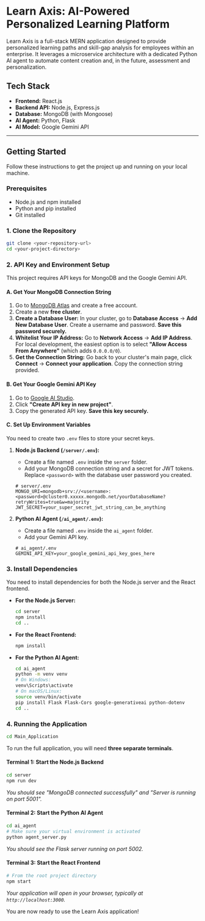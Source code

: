 # Learn Axis: AI-Powered Personalized Learning Platform

Learn Axis is a full-stack MERN application designed to provide personalized learning paths and skill-gap analysis for employees within an enterprise. It leverages a microservice architecture with a dedicated Python AI agent to automate content creation and, in the future, assessment and personalization.

## Tech Stack

* **Frontend:** React.js
* **Backend API:** Node.js, Express.js
* **Database:** MongoDB (with Mongoose)
* **AI Agent:** Python, Flask
* **AI Model:** Google Gemini API

---

## Getting Started

Follow these instructions to get the project up and running on your local machine.

### Prerequisites

-   Node.js and npm installed
-   Python and pip installed
-   Git installed

### 1. Clone the Repository

```bash
git clone <your-repository-url>
cd <your-project-directory>
```

### 2. API Key and Environment Setup

This project requires API keys for MongoDB and the Google Gemini API.

#### **A. Get Your MongoDB Connection String**

1.  Go to [MongoDB Atlas](https://www.mongodb.com/cloud/atlas) and create a free account.
2.  Create a new **free cluster**.
3.  **Create a Database User:** In your cluster, go to **Database Access** -> **Add New Database User**. Create a username and password. **Save this password securely.**
4.  **Whitelist Your IP Address:** Go to **Network Access** -> **Add IP Address**. For local development, the easiest option is to select **"Allow Access From Anywhere"** (which adds `0.0.0.0/0`).
5.  **Get the Connection String:** Go back to your cluster's main page, click **Connect** -> **Connect your application**. Copy the connection string provided.

#### **B. Get Your Google Gemini API Key**

1.  Go to [Google AI Studio](https://aistudio.google.com/app/apikey).
2.  Click **"Create API key in new project"**.
3.  Copy the generated API key. **Save this key securely.**

#### **C. Set Up Environment Variables**

You need to create two `.env` files to store your secret keys.

1.  **Node.js Backend (`/server/.env`):**
    -   Create a file named `.env` inside the `server` folder.
    -   Add your MongoDB connection string and a secret for JWT tokens. Replace `<password>` with the database user password you created.

    ```
    # server/.env
    MONGO_URI=mongodb+srv://<username>:<password>@cluster0.xxxxx.mongodb.net/yourDatabaseName?retryWrites=true&w=majority
    JWT_SECRET=your_super_secret_jwt_string_can_be_anything
    ```

2.  **Python AI Agent (`/ai_agent/.env`):**
    -   Create a file named `.env` inside the `ai_agent` folder.
    -   Add your Gemini API key.

    ```
    # ai_agent/.env
    GEMINI_API_KEY=your_google_gemini_api_key_goes_here
    ```

### 3. Install Dependencies

You need to install dependencies for both the Node.js server and the React frontend.

-   **For the Node.js Server:**
    ```bash
    cd server
    npm install
    cd ..
    ```
-   **For the React Frontend:**
    ```bash
    npm install
    ```
-   **For the Python AI Agent:**
    ```bash
    cd ai_agent
    python -m venv venv
    # On Windows:
    venv\Scripts\activate
    # On macOS/Linux:
    source venv/bin/activate
    pip install Flask Flask-Cors google-generativeai python-dotenv 
    cd ..
    ```


### 4. Running the Application

```bash
cd Main_Application
```

To run the full application, you will need **three separate terminals**.

#### **Terminal 1: Start the Node.js Backend**

```bash
cd server
npm run dev
```
*You should see "MongoDB connected successfully" and "Server is running on port 5001".*

#### **Terminal 2: Start the Python AI Agent**

```bash
cd ai_agent
# Make sure your virtual environment is activated
python agent_server.py
```
*You should see the Flask server running on port 5002.*

#### **Terminal 3: Start the React Frontend**

```bash
# From the root project directory
npm start
```
*Your application will open in your browser, typically at `http://localhost:3000`.*

You are now ready to use the Learn Axis application!
